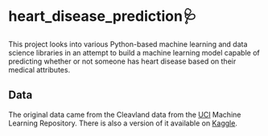 # **heart_disease_prediction🩺**
This project looks into various Python-based machine learning and data science libraries in an attempt to build a machine learning model capable of predicting whether or not someone has heart disease based on their medical attributes.

## Data
The original data came from the Cleavland data from the [UCI](https://archive.ics.uci.edu/ml/datasets/Heart+Disease) Machine Learning Repository.
There is also a version of it available on [Kaggle](https://www.kaggle.com/ronitf/heart-disease-uci?select=heart.csv).
